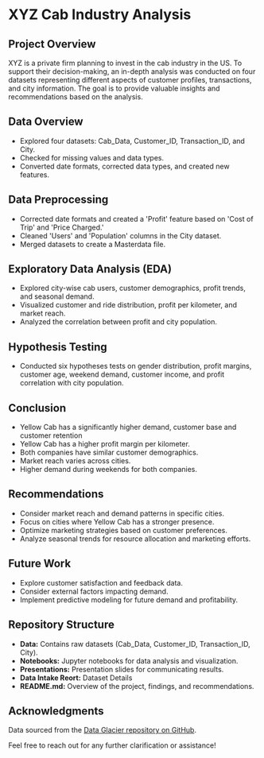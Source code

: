 # XYZ Cab Industry Analysis

## Project Overview

XYZ is a private firm planning to invest in the cab industry in the US. To support their decision-making, an in-depth analysis was conducted on four datasets representing different aspects of customer profiles, transactions, and city information. The goal is to provide valuable insights and recommendations based on the analysis.

## Data Overview

- Explored four datasets: Cab_Data, Customer_ID, Transaction_ID, and City.
- Checked for missing values and data types.
- Converted date formats, corrected data types, and created new features.

## Data Preprocessing

- Corrected date formats and created a 'Profit' feature based on 'Cost of Trip' and 'Price Charged.'
- Cleaned 'Users' and 'Population' columns in the City dataset.
- Merged datasets to create a Masterdata file.

## Exploratory Data Analysis (EDA)

- Explored city-wise cab users, customer demographics, profit trends, and seasonal demand.
- Visualized customer and ride distribution, profit per kilometer, and market reach.
- Analyzed the correlation between profit and city population.

## Hypothesis Testing

- Conducted six hypotheses tests on gender distribution, profit margins, customer age, weekend demand, customer income, and profit correlation with city population.

## Conclusion

- Yellow Cab has a significantly higher demand, customer base and customer retention
- Yellow Cab has a higher profit margin per kilometer.
- Both companies have similar customer demographics.
- Market reach varies across cities.
- Higher demand during weekends for both companies.

## Recommendations

- Consider market reach and demand patterns in specific cities.
- Focus on cities where Yellow Cab has a stronger presence.
- Optimize marketing strategies based on customer preferences.
- Analyze seasonal trends for resource allocation and marketing efforts.

## Future Work

- Explore customer satisfaction and feedback data.
- Consider external factors impacting demand.
- Implement predictive modeling for future demand and profitability.

## Repository Structure

- **Data:** Contains raw datasets (Cab_Data, Customer_ID, Transaction_ID, City).
- **Notebooks:** Jupyter notebooks for data analysis and visualization.
- **Presentations:** Presentation slides for communicating results.
- **Data Intake Reort:** Dataset Details
- **README.md:** Overview of the project, findings, and recommendations.

## Acknowledgments

Data sourced from the [Data Glacier repository on GitHub](https://github.com/DataGlacier/DataSets).

Feel free to reach out for any further clarification or assistance!
